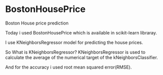 # BostonHousePrice
Boston House price prediction

Today i used BostonHousePrice which is available in scikit-learn libraray.

I use KNeighborsRegressor model for predicting the house prices.

So What is KNeighborsRegressor?
KNeighborsRegressor is used to calculate the average of the numerical target of the kNeighborsClassifier.

And for the accuracy i used root mean squared error(RMSE).



